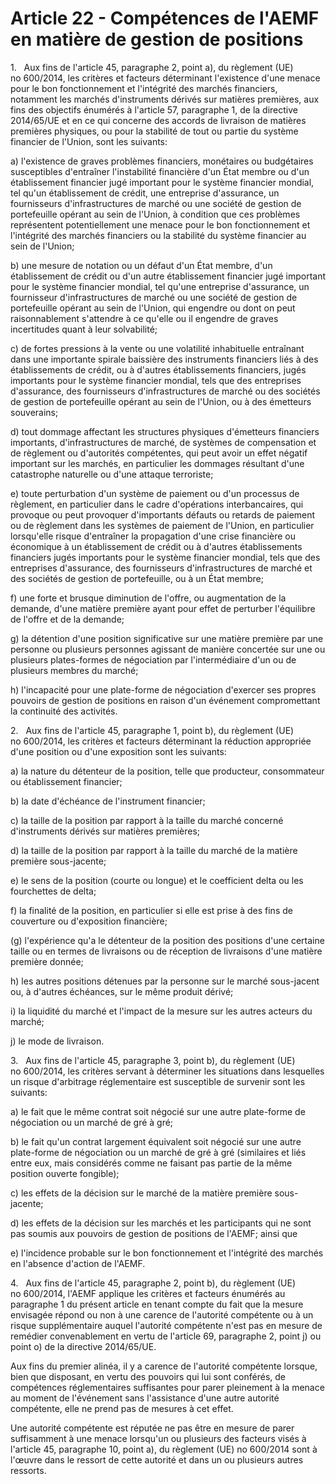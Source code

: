 # Article 22 - Compétences de l'AEMF en matière de gestion de positions


1.   Aux fins de l'article 45, paragraphe 2, point a), du règlement (UE) no 600/2014, les critères et facteurs déterminant l'existence d'une menace pour le bon fonctionnement et l'intégrité des marchés financiers, notamment les marchés d'instruments dérivés sur matières premières, aux fins des objectifs énumérés à l'article 57, paragraphe 1, de la directive 2014/65/UE et en ce qui concerne des accords de livraison de matières premières physiques, ou pour la stabilité de tout ou partie du système financier de l'Union, sont les suivants:

a) l'existence de graves problèmes financiers, monétaires ou budgétaires susceptibles d'entraîner l'instabilité financière d'un État membre ou d'un établissement financier jugé important pour le système financier mondial, tel qu'un établissement de crédit, une entreprise d'assurance, un fournisseurs d'infrastructures de marché ou une société de gestion de portefeuille opérant au sein de l'Union, à condition que ces problèmes représentent potentiellement une menace pour le bon fonctionnement et l'intégrité des marchés financiers ou la stabilité du système financier au sein de l'Union;

b) une mesure de notation ou un défaut d'un État membre, d'un établissement de crédit ou d'un autre établissement financier jugé important pour le système financier mondial, tel qu'une entreprise d'assurance, un fournisseur d'infrastructures de marché ou une société de gestion de portefeuille opérant au sein de l'Union, qui engendre ou dont on peut raisonnablement s'attendre à ce qu'elle ou il engendre de graves incertitudes quant à leur solvabilité;

c) de fortes pressions à la vente ou une volatilité inhabituelle entraînant dans une importante spirale baissière des instruments financiers liés à des établissements de crédit, ou à d'autres établissements financiers, jugés importants pour le système financier mondial, tels que des entreprises d'assurance, des fournisseurs d'infrastructures de marché ou des sociétés de gestion de portefeuille opérant au sein de l'Union, ou à des émetteurs souverains;

d) tout dommage affectant les structures physiques d'émetteurs financiers importants, d'infrastructures de marché, de systèmes de compensation et de règlement ou d'autorités compétentes, qui peut avoir un effet négatif important sur les marchés, en particulier les dommages résultant d'une catastrophe naturelle ou d'une attaque terroriste;

e) toute perturbation d'un système de paiement ou d'un processus de règlement, en particulier dans le cadre d'opérations interbancaires, qui provoque ou peut provoquer d'importants défauts ou retards de paiement ou de règlement dans les systèmes de paiement de l'Union, en particulier lorsqu'elle risque d'entraîner la propagation d'une crise financière ou économique à un établissement de crédit ou à d'autres établissements financiers jugés importants pour le système financier mondial, tels que des entreprises d'assurance, des fournisseurs d'infrastructures de marché et des sociétés de gestion de portefeuille, ou à un État membre;

f) une forte et brusque diminution de l'offre, ou augmentation de la demande, d'une matière première ayant pour effet de perturber l'équilibre de l'offre et de la demande;

g) la détention d'une position significative sur une matière première par une personne ou plusieurs personnes agissant de manière concertée sur une ou plusieurs plates-formes de négociation par l'intermédiaire d'un ou de plusieurs membres du marché;

h) l'incapacité pour une plate-forme de négociation d'exercer ses propres pouvoirs de gestion de positions en raison d'un événement compromettant la continuité des activités.

2.   Aux fins de l'article 45, paragraphe 1, point b), du règlement (UE) no 600/2014, les critères et facteurs déterminant la réduction appropriée d'une position ou d'une exposition sont les suivants:

a) la nature du détenteur de la position, telle que producteur, consommateur ou établissement financier;

b) la date d'échéance de l'instrument financier;

c) la taille de la position par rapport à la taille du marché concerné d'instruments dérivés sur matières premières;

d) la taille de la position par rapport à la taille du marché de la matière première sous-jacente;

e) le sens de la position (courte ou longue) et le coefficient delta ou les fourchettes de delta;

f) la finalité de la position, en particulier si elle est prise à des fins de couverture ou d'exposition financière;

(g) l'expérience qu'a le détenteur de la position des positions d'une certaine taille ou en termes de livraisons ou de réception de livraisons d'une matière première donnée;

h) les autres positions détenues par la personne sur le marché sous-jacent ou, à d'autres échéances, sur le même produit dérivé;

i) la liquidité du marché et l'impact de la mesure sur les autres acteurs du marché;

j) le mode de livraison.

3.   Aux fins de l'article 45, paragraphe 3, point b), du règlement (UE) no 600/2014, les critères servant à déterminer les situations dans lesquelles un risque d'arbitrage réglementaire est susceptible de survenir sont les suivants:

a) le fait que le même contrat soit négocié sur une autre plate-forme de négociation ou un marché de gré à gré;

b) le fait qu'un contrat largement équivalent soit négocié sur une autre plate-forme de négociation ou un marché de gré à gré (similaires et liés entre eux, mais considérés comme ne faisant pas partie de la même position ouverte fongible);

c) les effets de la décision sur le marché de la matière première sous-jacente;

d) les effets de la décision sur les marchés et les participants qui ne sont pas soumis aux pouvoirs de gestion de positions de l'AEMF; ainsi que

e) l'incidence probable sur le bon fonctionnement et l'intégrité des marchés en l'absence d'action de l'AEMF.

4.   Aux fins de l'article 45, paragraphe 2, point b), du règlement (UE) no 600/2014, l'AEMF applique les critères et facteurs énumérés au paragraphe 1 du présent article en tenant compte du fait que la mesure envisagée répond ou non à une carence de l'autorité compétente ou à un risque supplémentaire auquel l'autorité compétente n'est pas en mesure de remédier convenablement en vertu de l'article 69, paragraphe 2, point j) ou point o) de la directive 2014/65/UE.

Aux fins du premier alinéa, il y a carence de l'autorité compétente lorsque, bien que disposant, en vertu des pouvoirs qui lui sont conférés, de compétences réglementaires suffisantes pour parer pleinement à la menace au moment de l'événement sans l'assistance d'une autre autorité compétente, elle ne prend pas de mesures à cet effet.

Une autorité compétente est réputée ne pas être en mesure de parer suffisamment à une menace lorsqu'un ou plusieurs des facteurs visés à l'article 45, paragraphe 10, point a), du règlement (UE) no 600/2014 sont à l'œuvre dans le ressort de cette autorité et dans un ou plusieurs autres ressorts.
